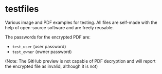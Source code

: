 # testfiles

Various image and PDF examples for testing. All files are self-made with the help of open-source software and are freely reusable.

The passwords for the encrypted PDF are:
* `test_user` (user password)
* `test_owner` (owner password)

(Note: The GitHub preview is not capable of PDF decryption and will report the encrypted file as invalid, although it is not)

